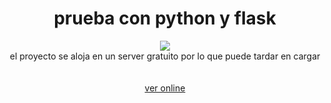 <div align="center" >
<h1> prueba con python y flask </h1>
  <a href="https://listasdependientes.onrender.com"><img src= "https://media.giphy.com/media/2nWwdaIIWswWYH3ZSS/giphy.gif"></a>
  <br>
  <span>el proyecto se aloja en un server gratuito por lo que puede tardar en cargar</span>
  <br><br><br>
  <a href="https://listasdependientes.onrender.com">ver online</a></div>
